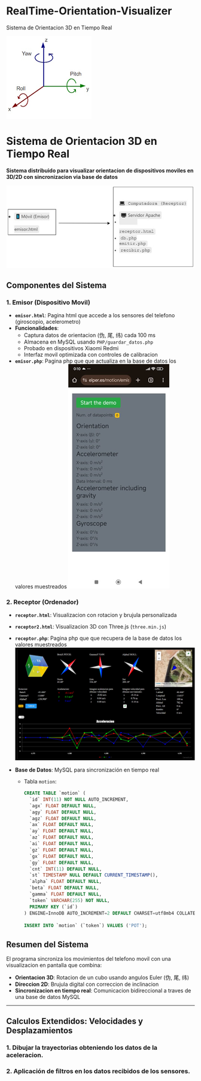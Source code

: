 # RealTime-Orientation-Visualizer
 Sistema de Orientacion 3D en Tiempo Real

![Receptor](./img/Rotacion.jpg) 

# Sistema de Orientacion 3D en Tiempo Real 

**Sistema distribuido para visualizar orientacion de dispositivos moviles en 3D/2D con sincronizacion via base de datos**

![Arquitectura del Sistema](./img/Diagrama.jpg) 

## Componentes del Sistema

### 1. Emisor (Dispositivo Movil)
- **`emisor.html`**: Pagina html que accede a los sensores del telefono (giroscopio, acelerometro)
- **Funcionalidades**:
  - Captura datos de orientacion (伪, 尾, 纬) cada 100 ms
  - Almacena en MySQL usando `PHP/guardar_datos.php`
  - Probado en dispositivos Xiaomi Redmi
  - Interfaz movil optimizada con controles de calibracion
- **`emisor.php`**: Pagina php que que actualiza en la base de datos los valores muestreados
![Emisor](./img/Emitir.jpg) 

### 2. Receptor (Ordenador)
- **`receptor.html`**: Visualizacion con rotacion y brujula personalizada
- **`receptor2.html`**: Visualizacion 3D con Three.js (`three.min.js`)
- **`receptor.php`**: Pagina php que que recupera de la base de datos los valores muestreados
![Receptor](./img/Recibir.jpg) 

- **Base de Datos**: MySQL para sincronización en tiempo real
  - Tabla `motion`:
    ```sql
    CREATE TABLE `motion` (
      `id` INT(11) NOT NULL AUTO_INCREMENT,
      `agx` FLOAT DEFAULT NULL,
      `agy` FLOAT DEFAULT NULL,
      `agz` FLOAT DEFAULT NULL,
      `ax` FLOAT DEFAULT NULL,
      `ay` FLOAT DEFAULT NULL,
      `az` FLOAT DEFAULT NULL,
      `ai` FLOAT DEFAULT NULL,
      `gz` FLOAT DEFAULT NULL,
      `gx` FLOAT DEFAULT NULL,
      `gy` FLOAT DEFAULT NULL,
      `cnt` INT(11) DEFAULT NULL,
      `st` TIMESTAMP NULL DEFAULT CURRENT_TIMESTAMP(),
      `alpha` FLOAT DEFAULT NULL,
      `beta` FLOAT DEFAULT NULL,
      `gamma` FLOAT DEFAULT NULL,
      `token` VARCHAR(255) NOT NULL,
      PRIMARY KEY (`id`)
    ) ENGINE=InnoDB AUTO_INCREMENT=2 DEFAULT CHARSET=utf8mb4 COLLATE=utf8mb4_general_ci;

    INSERT INTO `motion` (`token`) VALUES ('POT');
    ```


## Resumen del Sistema

El programa sincroniza los movimientos del telefono movil con una visualizacion en pantalla que combina:
- **Orientacion 3D**: Rotacion de un cubo usando angulos Euler (伪, 尾, 纬)
- **Direccion 2D**: Brujula digital con correccion de inclinacion
- **Sincronizacion en tiempo real**: Comunicacion bidireccional a traves de una base de datos MySQL

---

## Calculos Extendidos: Velocidades y Desplazamientos


### 1. Dibujar la trayectorias obteniendo los datos de la aceleracion.
### 2. Aplicación de filtros en los datos recibidos de los sensores.
